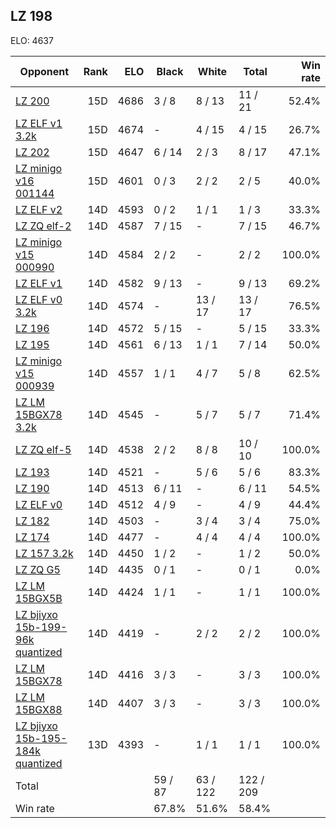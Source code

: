## LZ 198 ##

ELO: 4637

Opponent | Rank | ELO | Black | White | Total | Win rate
---------|-----:|----:|-------|-------|-------|-------:
[LZ 200](LZ%20200.md) | 15D | 4686 | 3 / 8 | 8 / 13 | 11 / 21 | 52.4%
[LZ ELF v1 3.2k](LZ%20ELF%20v1%203.2k.md) | 15D | 4674 | - | 4 / 15 | 4 / 15 | 26.7%
[LZ 202](LZ%20202.md) | 15D | 4647 | 6 / 14 | 2 / 3 | 8 / 17 | 47.1%
[LZ minigo v16 001144](LZ%20minigo%20v16%20001144.md) | 15D | 4601 | 0 / 3 | 2 / 2 | 2 / 5 | 40.0%
[LZ ELF v2](LZ%20ELF%20v2.md) | 14D | 4593 | 0 / 2 | 1 / 1 | 1 / 3 | 33.3%
[LZ ZQ elf-2](LZ%20ZQ%20elf-2.md) | 14D | 4587 | 7 / 15 | - | 7 / 15 | 46.7%
[LZ minigo v15 000990](LZ%20minigo%20v15%20000990.md) | 14D | 4584 | 2 / 2 | - | 2 / 2 | 100.0%
[LZ ELF v1](LZ%20ELF%20v1.md) | 14D | 4582 | 9 / 13 | - | 9 / 13 | 69.2%
[LZ ELF v0 3.2k](LZ%20ELF%20v0%203.2k.md) | 14D | 4574 | - | 13 / 17 | 13 / 17 | 76.5%
[LZ 196](LZ%20196.md) | 14D | 4572 | 5 / 15 | - | 5 / 15 | 33.3%
[LZ 195](LZ%20195.md) | 14D | 4561 | 6 / 13 | 1 / 1 | 7 / 14 | 50.0%
[LZ minigo v15 000939](LZ%20minigo%20v15%20000939.md) | 14D | 4557 | 1 / 1 | 4 / 7 | 5 / 8 | 62.5%
[LZ LM 15BGX78 3.2k](LZ%20LM%2015BGX78%203.2k.md) | 14D | 4545 | - | 5 / 7 | 5 / 7 | 71.4%
[LZ ZQ elf-5](LZ%20ZQ%20elf-5.md) | 14D | 4538 | 2 / 2 | 8 / 8 | 10 / 10 | 100.0%
[LZ 193](LZ%20193.md) | 14D | 4521 | - | 5 / 6 | 5 / 6 | 83.3%
[LZ 190](LZ%20190.md) | 14D | 4513 | 6 / 11 | - | 6 / 11 | 54.5%
[LZ ELF v0](LZ%20ELF%20v0.md) | 14D | 4512 | 4 / 9 | - | 4 / 9 | 44.4%
[LZ 182](LZ%20182.md) | 14D | 4503 | - | 3 / 4 | 3 / 4 | 75.0%
[LZ 174](LZ%20174.md) | 14D | 4477 | - | 4 / 4 | 4 / 4 | 100.0%
[LZ 157 3.2k](LZ%20157%203.2k.md) | 14D | 4450 | 1 / 2 | - | 1 / 2 | 50.0%
[LZ ZQ G5](LZ%20ZQ%20G5.md) | 14D | 4435 | 0 / 1 | - | 0 / 1 | 0.0%
[LZ LM 15BGX5B](LZ%20LM%2015BGX5B.md) | 14D | 4424 | 1 / 1 | - | 1 / 1 | 100.0%
[LZ bjiyxo 15b-199-96k quantized](LZ%20bjiyxo%2015b-199-96k%20quantized.md) | 14D | 4419 | - | 2 / 2 | 2 / 2 | 100.0%
[LZ LM 15BGX78](LZ%20LM%2015BGX78.md) | 14D | 4416 | 3 / 3 | - | 3 / 3 | 100.0%
[LZ LM 15BGX88](LZ%20LM%2015BGX88.md) | 14D | 4407 | 3 / 3 | - | 3 / 3 | 100.0%
[LZ bjiyxo 15b-195-184k quantized](LZ%20bjiyxo%2015b-195-184k%20quantized.md) | 13D | 4393 | - | 1 / 1 | 1 / 1 | 100.0%
Total | | | 59 / 87 | 63 / 122 | 122 / 209 | 
Win rate| | | 67.8% | 51.6% | 58.4% | 
